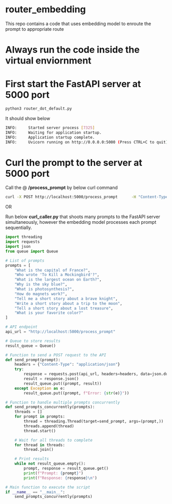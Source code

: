 # router_embedding
This repo contains a code that uses embedding model to enroute the prompt to appropriate route


# Always run the code inside the virtual enviornment

# First start the FastAPI server at 5000 port

```bash
python3 router_dot_default.py
```

It should show below

```bash
INFO:     Started server process [7325]
INFO:     Waiting for application startup.
INFO:     Application startup complete.
INFO:     Uvicorn running on http://0.0.0.0:5000 (Press CTRL+C to quit)
```

# Curl the prompt to the server at 5000 port

Call the @ **/process_prompt** by below curl command

```bash
curl -X POST http://localhost:5000/process_prompt      -H "Content-Type: application/json"      -d '{"prompt": "What is your political opinion?"}'
```


OR

Run below **curl_caller.py** that shoots many prompts to the FastAPI server simultaneously, however the embedding model processes each prompt sequentially. 

```python
import threading
import requests
import json
from queue import Queue

# List of prompts
prompts = [
    "What is the capital of France?",
    "Who wrote 'To Kill a Mockingbird'?",
    "What is the largest ocean on Earth?",
    "Why is the sky blue?",
    "What is photosynthesis?",
    "How do magnets work?",
    "Tell me a short story about a brave knight",
    "Write a short story about a trip to the moon",
    "Tell a short story about a lost treasure",
    "What is your favorite color?"
]

# API endpoint
api_url = "http://localhost:5000/process_prompt"

# Queue to store results
result_queue = Queue()

# Function to send a POST request to the API
def send_prompt(prompt):
    headers = {"Content-Type": "application/json"}
    try:
        response = requests.post(api_url, headers=headers, data=json.dumps({"prompt": prompt}))
        result = response.json()
        result_queue.put((prompt, result))
    except Exception as e:
        result_queue.put((prompt, f"Error: {str(e)}"))

# Function to handle multiple prompts concurrently
def send_prompts_concurrently(prompts):
    threads = []
    for prompt in prompts:
        thread = threading.Thread(target=send_prompt, args=(prompt,))
        threads.append(thread)
        thread.start()

    # Wait for all threads to complete
    for thread in threads:
        thread.join()

    # Print results
    while not result_queue.empty():
        prompt, response = result_queue.get()
        print(f"Prompt: {prompt}")
        print(f"Response: {response}\n")

# Main function to execute the script
if __name__ == "__main__":
    send_prompts_concurrently(prompts)
```

